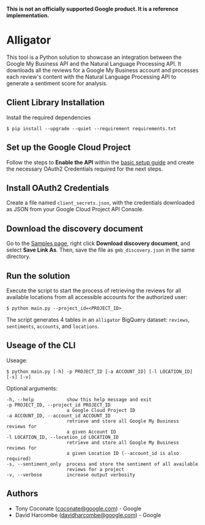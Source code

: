 **This is not an officially supported Google product. It is a reference implementation.**

# Alligator

This tool is a Python solution to showcase an integration between the Google My Business API and the Natural Language Processing API. It downloads all the reviews for a Google My Business account and processes each review's content with the Natural Language Processing API to generate a sentiment score for analysis.

## Client Library Installation

Install the required dependencies

`$ pip install --upgrade --quiet --requirement requirements.txt`

## Set up the Google Cloud Project

Follow the steps to **Enable the API** within the [basic setup guide](https://developers.google.com/my-business/content/basic-setup) and create the necessary OAuth2 Credentials required for the next steps.

## Install OAuth2 Credentials

Create a file named `client_secrets.json`, with the credentials downloaded as
JSON from your Google Cloud Project API Console.

## Download the discovery document

Go to the [Samples page](https://developers.google.com/my-business/samples/#discovery_document), right click **Download discovery document**, and select **Save Link As**. Then, save the file as `gmb_discovery.json` in the same directory.

## Run the solution

Execute the script to start the process of retrieving the reviews for all available locations from all accessible accounts for the authorized user:

`$ python main.py --project_id=<PROJECT_ID>`

The script generates 4 tables in an `alligator` BigQuery dataset: `reviews`, `sentiments`, `accounts`, and `locations`.

## Useage of the CLI

Useage:

```
$ python main.py [-h] -p PROJECT_ID [-a ACCOUNT_ID] [-l LOCATION_ID] [-s] [-v]
```

Optional arguments:

```
-h, --help            show this help message and exit
-p PROJECT_ID, --project_id PROJECT_ID
                      a Google Cloud Project ID
-a ACCOUNT_ID, --account_id ACCOUNT_ID
                      retrieve and store all Google My Business reviews for
                      a given Account ID
-l LOCATION_ID, --location_id LOCATION_ID
                      retrieve and store all Google My Business reviews for
                      a given Location ID (--account_id is also required)
-s, --sentiment_only  process and store the sentiment of all available
                      reviews for a project
-v, --verbose         increase output verbosity
```

## Authors

- Tony Coconate (coconate@google.com) - Google
- David Harcombe (davidharcombe@google.com) - Google
